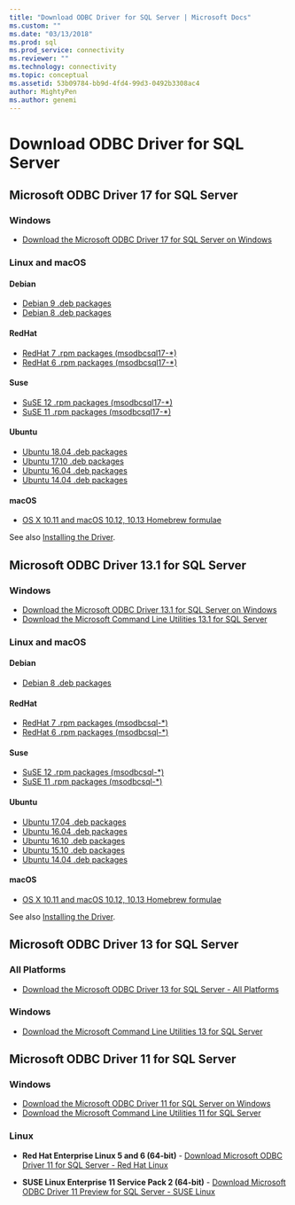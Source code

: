 ```yaml
---
title: "Download ODBC Driver for SQL Server | Microsoft Docs"
ms.custom: ""
ms.date: "03/13/2018"
ms.prod: sql
ms.prod_service: connectivity
ms.reviewer: ""
ms.technology: connectivity
ms.topic: conceptual
ms.assetid: 53b09784-bb9d-4fd4-99d3-0492b3308ac4
author: MightyPen
ms.author: genemi
---
```

# Download ODBC Driver for SQL Server

## Microsoft ODBC Driver 17 for SQL Server

### Windows

- [Download the Microsoft ODBC Driver 17 for SQL Server on Windows](https://www.microsoft.com/download/details.aspx?id=56567)

### Linux and macOS

#### Debian
- [Debian 9 .deb packages](https://packages.microsoft.com/debian/9/prod/pool/main/m/msodbcsql17/)
- [Debian 8 .deb packages](https://packages.microsoft.com/debian/8/prod/pool/main/m/msodbcsql17/)

#### RedHat
- [RedHat 7 .rpm packages (msodbcsql17-*)](https://packages.microsoft.com/rhel/7/prod/)
- [RedHat 6 .rpm packages (msodbcsql17-*)](https://packages.microsoft.com/rhel/6.8/prod/)

#### Suse
- [SuSE 12 .rpm packages (msodbcsql17-*)](https://packages.microsoft.com/sles/12/prod/)
- [SuSE 11 .rpm packages (msodbcsql17-*)](https://packages.microsoft.com/sles/11/prod/)

#### Ubuntu
- [Ubuntu 18.04 .deb packages](https://packages.microsoft.com/ubuntu/18.04/prod/pool/main/m/msodbcsql17/)
- [Ubuntu 17.10 .deb packages](https://packages.microsoft.com/ubuntu/17.10/prod/pool/main/m/msodbcsql17/)
- [Ubuntu 16.04 .deb packages](https://packages.microsoft.com/ubuntu/16.04/prod/pool/main/m/msodbcsql17/)
- [Ubuntu 14.04 .deb packages](https://packages.microsoft.com/ubuntu/14.04/prod/pool/main/m/msodbcsql17/) 

#### macOS
- [OS X 10.11 and macOS 10.12, 10.13 Homebrew formulae](https://github.com/Microsoft/homebrew-mssql-release)

See also [Installing the Driver](linux-mac/installing-the-microsoft-odbc-driver-for-sql-server.md).

## Microsoft ODBC Driver 13.1 for SQL Server

### Windows

- [Download the Microsoft ODBC Driver 13.1 for SQL Server on Windows](https://www.microsoft.com/download/details.aspx?id=53339)
- [Download the Microsoft Command Line Utilities 13.1 for SQL Server](https://www.microsoft.com/download/details.aspx?id=53591)

### Linux and macOS

#### Debian
- [Debian 8 .deb packages](https://packages.microsoft.com/debian/8/prod/pool/main/m/msodbcsql/)

#### RedHat
- [RedHat 7 .rpm packages (msodbcsql-*)](https://packages.microsoft.com/rhel/7/prod/)
- [RedHat 6 .rpm packages (msodbcsql-*)](https://packages.microsoft.com/rhel/6.8/prod/)

#### Suse
- [SuSE 12 .rpm packages (msodbcsql-*)](https://packages.microsoft.com/sles/12/prod/)
- [SuSE 11 .rpm packages (msodbcsql-*)](https://packages.microsoft.com/sles/11/prod/)

#### Ubuntu
- [Ubuntu 17.04 .deb packages](https://packages.microsoft.com/ubuntu/17.04/prod/pool/main/m/msodbcsql/)
- [Ubuntu 16.04 .deb packages](https://packages.microsoft.com/ubuntu/16.04/prod/pool/main/m/msodbcsql/)
- [Ubuntu 16.10 .deb packages](https://packages.microsoft.com/ubuntu/16.10/prod/pool/main/m/msodbcsql/)
- [Ubuntu 15.10 .deb packages](https://packages.microsoft.com/ubuntu/15.10/prod/pool/main/m/msodbcsql/)
- [Ubuntu 14.04 .deb packages](https://packages.microsoft.com/ubuntu/14.04/prod/pool/main/m/msodbcsql/) 

#### macOS
- [OS X 10.11 and macOS 10.12, 10.13 Homebrew formulae](https://github.com/Microsoft/homebrew-mssql-release)

See also [Installing the Driver](linux-mac/installing-the-microsoft-odbc-driver-for-sql-server.md).

## Microsoft ODBC Driver 13 for SQL Server  

### All Platforms  

- [Download the Microsoft ODBC Driver 13 for SQL Server - All Platforms](https://www.microsoft.com/download/details.aspx?id=50420)

### Windows

- [Download the Microsoft Command Line Utilities 13 for SQL Server](https://www.microsoft.com/download/details.aspx?id=52680)

## Microsoft ODBC Driver 11 for SQL Server  

### Windows

- [Download the Microsoft ODBC Driver 11 for SQL Server on Windows](https://www.microsoft.com/download/details.aspx?id=36434)  
- [Download the Microsoft Command Line Utilities 11 for SQL Server](https://www.microsoft.com/download/details.aspx?id=36433)  

### Linux

- **Red Hat Enterprise Linux 5 and 6 (64-bit)** - [Download Microsoft ODBC Driver 11 for SQL Server - Red Hat Linux](https://go.microsoft.com/fwlink/?LinkId=267321)

- **SUSE Linux Enterprise 11 Service Pack 2 (64-bit)** - [Download Microsoft ODBC Driver 11 Preview for SQL Server - SUSE Linux](https://go.microsoft.com/fwlink/?LinkId=264916)
